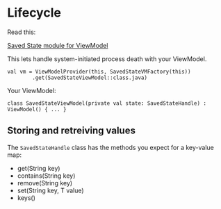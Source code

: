 
# Lifecycle

Read this:

[Saved State module for ViewModel](https://developer.android.com/topic/libraries/architecture/viewmodel-savedstate)

This lets handle system-initiated process death with your ViewModel.

```
val vm = ViewModelProvider(this, SavedStateVMFactory(this))
        .get(SavedStateViewModel::class.java)
```

Your ViewModel:
```
class SavedStateViewModel(private val state: SavedStateHandle) : ViewModel() { ... }
```

## Storing and retreiving values

The `SavedStateHandle` class has the methods you expect for a key-value map:

* get(String key)
* contains(String key)
* remove(String key)
* set(String key, T value)
* keys()
